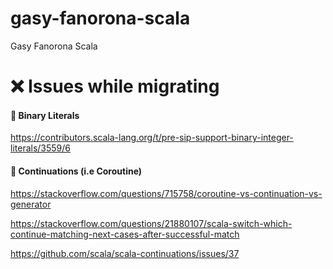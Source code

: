 # gasy-fanorona-scala
Gasy Fanorona Scala


# :x: Issues while migrating

#### :round_pushpin: Binary Literals

https://contributors.scala-lang.org/t/pre-sip-support-binary-integer-literals/3559/6

#### :round_pushpin: Continuations (i.e Coroutine)

https://stackoverflow.com/questions/715758/coroutine-vs-continuation-vs-generator

https://stackoverflow.com/questions/21880107/scala-switch-which-continue-matching-next-cases-after-successful-match

https://github.com/scala/scala-continuations/issues/37
